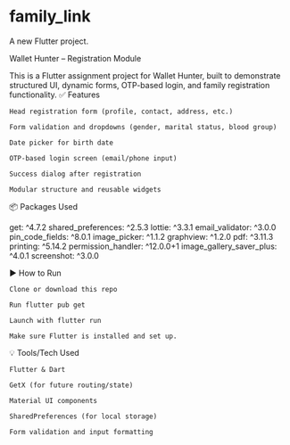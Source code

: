 # family_link

A new Flutter project.

Wallet Hunter – Registration Module

This is a Flutter assignment project for Wallet Hunter, built to demonstrate structured UI, dynamic forms, OTP-based login, and family registration functionality.
✅ Features

    Head registration form (profile, contact, address, etc.)

    Form validation and dropdowns (gender, marital status, blood group)

    Date picker for birth date

    OTP-based login screen (email/phone input)

    Success dialog after registration

    Modular structure and reusable widgets

📦 Packages Used

get: ^4.7.2
shared_preferences: ^2.5.3
lottie: ^3.3.1
email_validator: ^3.0.0
pin_code_fields: ^8.0.1
image_picker: ^1.1.2
graphview: ^1.2.0
pdf: ^3.11.3
printing: ^5.14.2
permission_handler: ^12.0.0+1
image_gallery_saver_plus: ^4.0.1
screenshot: ^3.0.0

▶️ How to Run

    Clone or download this repo

    Run flutter pub get

    Launch with flutter run

    Make sure Flutter is installed and set up.

💡 Tools/Tech Used

    Flutter & Dart

    GetX (for future routing/state)

    Material UI components

    SharedPreferences (for local storage)

    Form validation and input formatting
